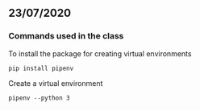 23/07/2020
----------

### Commands used in the class


To install the package for creating virtual environments

```pip install pipenv```

Create a virtual environment

```pipenv --python 3```

